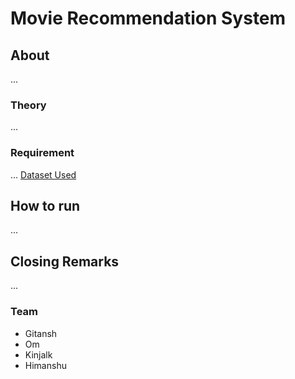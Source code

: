 # Movie Recommendation System

## About
...
### Theory
...
### Requirement
...
[Dataset Used](https://www.kaggle.com/tmdb/tmdb-movie-metadata?select=tmdb_5000_movies.csv)

## How to run
...

## Closing Remarks
...

### Team
- Gitansh
- Om
- Kinjalk 
- Himanshu